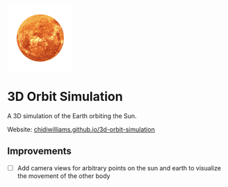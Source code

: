 <img src="thumbnail.png" width="150px" alt="Image of the sun" />

# 3D Orbit Simulation

A 3D simulation of the Earth orbiting the Sun.

Website: [chidiwilliams.github.io/3d-orbit-simulation](https://chidiwilliams.github.io/3d-orbit-simulation/)

## Improvements

- [ ] Add camera views for arbitrary points on the sun and earth to visualize the movement of the other body

